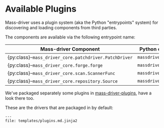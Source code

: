 # Available Plugins

Mass-driver uses a plugin system (aka the Python "entrypoints" system) for
discovering and loading components from third parties.

The components are available via the following entrypoint name:

| Mass-driver Component                                   | Python entrypoint     |
|---------------------------------------------------------|-----------------------|
| {py:class}`~mass_driver_core.patchdriver.PatchDriver` | `massdriver.drivers`  |
| {py:class}`~mass_driver_core.forge.forge`             | `massdriver.forges`   |
| {py:class}`~mass_driver_core.scan.ScannerFunc`        | `massdriver.scanners` |
| {py:class}`~mass_driver_core.repository.Source`       | `massdriver.sources`  |

We've packaged separately some plugins in
[mass-driver-plugins](https://github.com/OverkillGuy/mass-driver-plugins), have
a look there too.

These are the drivers that are packaged in by default:

```{jinja} plugins
---
file: templates/plugins.md.jinja2
```
